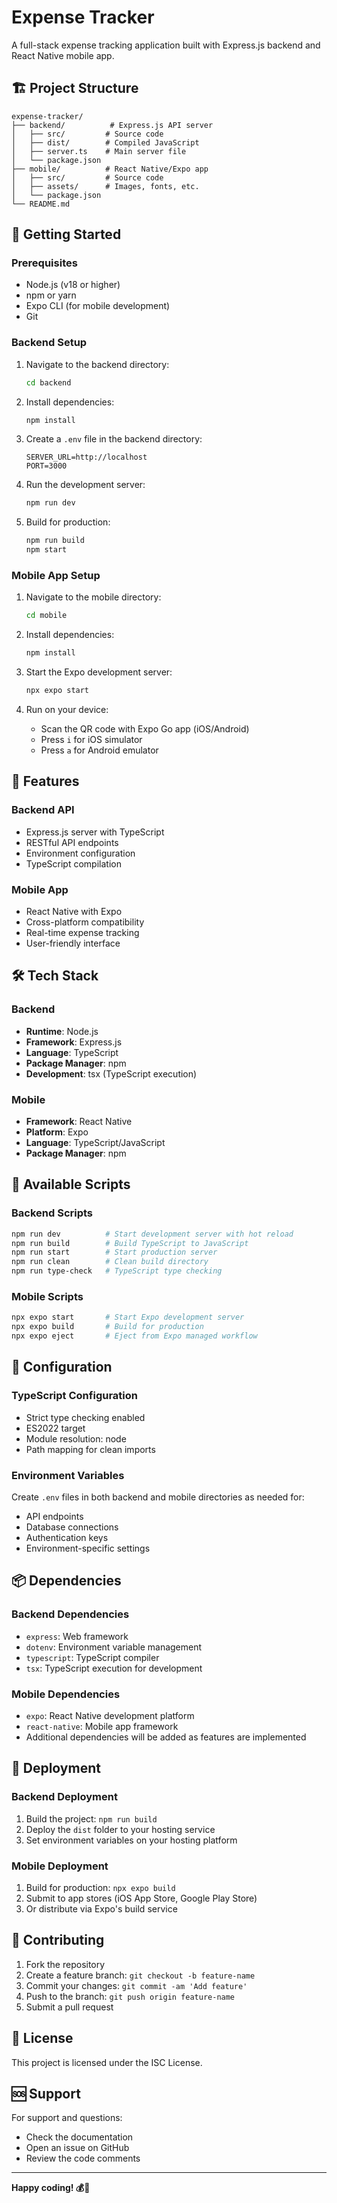 # Expense Tracker

A full-stack expense tracking application built with Express.js backend and React Native mobile app.

## 🏗️ Project Structure

```
expense-tracker/
├── backend/          # Express.js API server
│   ├── src/         # Source code
│   ├── dist/        # Compiled JavaScript
│   ├── server.ts    # Main server file
│   └── package.json
├── mobile/          # React Native/Expo app
│   ├── src/         # Source code
│   ├── assets/      # Images, fonts, etc.
│   └── package.json
└── README.md
```

## 🚀 Getting Started

### Prerequisites

- Node.js (v18 or higher)
- npm or yarn
- Expo CLI (for mobile development)
- Git

### Backend Setup

1. Navigate to the backend directory:

   ```bash
   cd backend
   ```

2. Install dependencies:

   ```bash
   npm install
   ```

3. Create a `.env` file in the backend directory:

   ```env
   SERVER_URL=http://localhost
   PORT=3000
   ```

4. Run the development server:

   ```bash
   npm run dev
   ```

5. Build for production:
   ```bash
   npm run build
   npm start
   ```

### Mobile App Setup

1. Navigate to the mobile directory:

   ```bash
   cd mobile
   ```

2. Install dependencies:

   ```bash
   npm install
   ```

3. Start the Expo development server:

   ```bash
   npx expo start
   ```

4. Run on your device:
   - Scan the QR code with Expo Go app (iOS/Android)
   - Press `i` for iOS simulator
   - Press `a` for Android emulator

## 📱 Features

### Backend API

- Express.js server with TypeScript
- RESTful API endpoints
- Environment configuration
- TypeScript compilation

### Mobile App

- React Native with Expo
- Cross-platform compatibility
- Real-time expense tracking
- User-friendly interface

## 🛠️ Tech Stack

### Backend

- **Runtime**: Node.js
- **Framework**: Express.js
- **Language**: TypeScript
- **Package Manager**: npm
- **Development**: tsx (TypeScript execution)

### Mobile

- **Framework**: React Native
- **Platform**: Expo
- **Language**: TypeScript/JavaScript
- **Package Manager**: npm

## 📝 Available Scripts

### Backend Scripts

```bash
npm run dev          # Start development server with hot reload
npm run build        # Build TypeScript to JavaScript
npm run start        # Start production server
npm run clean        # Clean build directory
npm run type-check   # TypeScript type checking
```

### Mobile Scripts

```bash
npx expo start       # Start Expo development server
npx expo build       # Build for production
npx expo eject       # Eject from Expo managed workflow
```

## 🔧 Configuration

### TypeScript Configuration

- Strict type checking enabled
- ES2022 target
- Module resolution: node
- Path mapping for clean imports

### Environment Variables

Create `.env` files in both backend and mobile directories as needed for:

- API endpoints
- Database connections
- Authentication keys
- Environment-specific settings

## 📦 Dependencies

### Backend Dependencies

- `express`: Web framework
- `dotenv`: Environment variable management
- `typescript`: TypeScript compiler
- `tsx`: TypeScript execution for development

### Mobile Dependencies

- `expo`: React Native development platform
- `react-native`: Mobile app framework
- Additional dependencies will be added as features are implemented

## 🚀 Deployment

### Backend Deployment

1. Build the project: `npm run build`
2. Deploy the `dist` folder to your hosting service
3. Set environment variables on your hosting platform

### Mobile Deployment

1. Build for production: `npx expo build`
2. Submit to app stores (iOS App Store, Google Play Store)
3. Or distribute via Expo's build service

## 🤝 Contributing

1. Fork the repository
2. Create a feature branch: `git checkout -b feature-name`
3. Commit your changes: `git commit -am 'Add feature'`
4. Push to the branch: `git push origin feature-name`
5. Submit a pull request

## 📄 License

This project is licensed under the ISC License.

## 🆘 Support

For support and questions:

- Check the documentation
- Open an issue on GitHub
- Review the code comments

---

**Happy coding! 💰📱**
